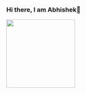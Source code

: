 ### Hi there, I am Abhishek👋



<img height="180em" src="https://github-readme-stats.vercel.app/api?username=abhiiishek2000&show_icons=true&hide_border=true&&count_private=true&include_all_commits=true" />

